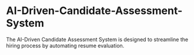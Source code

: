 # AI-Driven-Candidate-Assessment-System
The AI-Driven Candidate Assessment System is designed to streamline the hiring process by automating resume evaluation.
